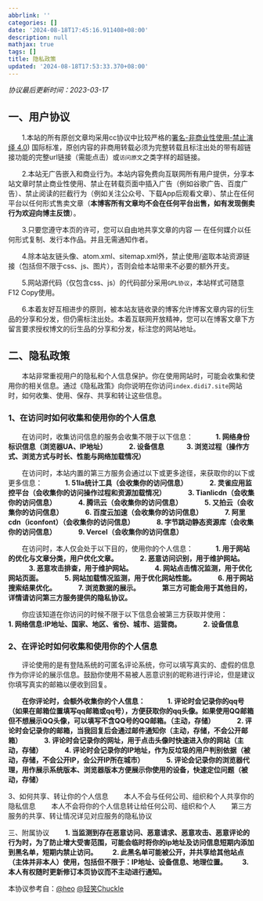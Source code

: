 ```yaml
---
abbrlink: ''
categories: []
date: '2024-08-18T17:45:16.911408+08:00'
description: null
mathjax: true
tags: []
title: 隐私政策
updated: '2024-08-18T17:53:33.370+08:00'
---
```

*协议最后更新时间：2023-03-17*

## 一、用户协议

  1.本站的所有原创文章均采用cc协议中比较严格的[署名-非商业性使用-禁止演绎 4.0](https://creativecommons.org/licenses/by-nc-nd/4.0/deed.en)) 国际标准，原创内容的非商用转载必须为完整转载且标注出处的带有超链接功能的完整url链接（需能点击）或`访问原文`之类字样的超链接。

  2.本站无广告嵌入和商业行为。本站内容免费向互联网所有用户提供，分享本站文章时禁止商业性使用、禁止在转载页面中插入广告（例如谷歌广告、百度广告）、禁止阅读的拦截行为（例如关注公众号、下载App后观看文章）、禁止在任何平台以任何形式售卖文章（**本博客所有文章均不会在任何平台出售，如有发现倒卖行为欢迎向博主反馈**）。

  3.只要您遵守本页的许可，您可以自由地共享文章的内容 — 在任何媒介以任何形式复制、发行本作品。并且无需通知作者。

  4.除本站友链头像、atom.xml、sitemap.xml外，禁止使用/盗取本站资源链接（包括但不限于css、js、图片），否则会给本站带来不必要的额外开支。

  5.网站源代码（仅包含css、js）的代码部分采用`GPL协议`，本站样式可随意F12 Copy使用。

  6.本着友好互相进步的原则，被本站友链收录的博客允许博客文章内容的衍生品的分享和分发，但仍需标注出处。本着互联网开放精神，您可以在博客文章下方留言要求授权博文的衍生品的分享和分发，标注您的网站地址。

## 二、隐私政策

  本站非常重视用户的隐私和个人信息保护。你在使用网站时，可能会收集和使用你的相关信息。通过《隐私政策》向你说明在你访问`index.didi7.site`网站时，如何收集、使用、保存、共享和转让这些信息。

### 1、在访问时如何收集和使用你的个人信息

  在访问时，收集访问信息的服务会收集不限于以下信息：
   **1. 网络身份标识信息（浏览器UA、IP地址）
   2. 设备信息
   3. 浏览过程（操作方式、浏览方式与时长、性能与网络加载情况）**

  在访问时，本站内置的第三方服务会通过以下或更多途径，来获取你的以下或更多信息：
   **1. 51la统计工具（会收集你的访问信息）
   2. 灵雀应用监控平台（会收集你的访问操作过程和资源加载情况）
   3. Tianlicdn（会收集你的访问信息）
   4. 腾讯云（会收集你的访问信息）
   5. 又拍云（会收集你的访问信息）
   6. 百度云加速（会收集你的访问信息）
   7. 阿里cdn（iconfont）（会收集你的访问信息）
   8. 字节跳动静态资源库（会收集你的访问信息）
   9. Vercel（会收集你的访问信息）**

  在访问时，本人仅会处于以下目的，使用你的个人信息：
   **1. 用于网站的优化与文章分类，用户优化文章。
   2. 恶意访问识别，用于维护网站。
   3. 恶意攻击排查，用于维护网站。
   4. 网站点击情况监测，用于优化网站页面。
   5. 网站加载情况监测，用于优化网站性能。
   6. 用于网站搜索结果优化。
   7. 浏览数据的展示。
   第三方可能会用于其他目的，详情请访问第三方服务提供的隐私协议。**

  你应该知道在你访问的时候不限于以下信息会被第三方获取并使用：
   **1. 网络信息:IP地址、国家、地区、省份、城市、运营商。
   2. 设备信息**

### **2、在评论时如何收集和使用你的个人信息**

  评论使用的是有登陆系统的可匿名评论系统，你可以填写真实的、虚假的信息作为你评论的展示信息。鼓励你使用不易被人恶意识别的昵称进行评论，但是建议你填写真实的邮箱以便收到回复。

  **在你评论时，会额外收集你的个人信息：
   1. 评论时会记录你的qq号（如果在邮箱位置填写qq邮箱或qq号），方便获取你的qq头像。如果使用QQ邮箱但不想展示QQ头像，可以填写不含QQ号的QQ邮箱。（主动，存储）
   2. 评论时会记录你的邮箱，当我回复后会通过邮件通知你（主动，存储，不会公开邮箱）
   3. 评论时会记录你的网址，用于点击头像时快速进入你的网站（主动，存储）
   4. 评论时会记录你的IP地址，作为反垃圾的用户判别依据（被动，存储，不会公开IP，会公开IP所在城市）
   5. 评论会记录你的浏览器代理，用作展示系统版本、浏览器版本方便展示你使用的设备，快速定位问题（被动，存储）**

3、如何共享、转让你的个人信息
  本人不会与任何公司、组织和个人共享你的隐私信息
  本人不会将你的个人信息转让给任何公司、组织和个人
  第三方服务的共享、转让情况详见对应服务的隐私协议

三、附属协议
  **1. 当监测到存在恶意访问、恶意请求、恶意攻击、恶意评论的行为时，为了防止增大受害范围，可能会临时将你的ip地址及访问信息短期内添加到黑名单，短期内禁止访问。
  2. 此黑名单可能被公开，并共享给其他站点（主体并非本人）使用，包括但不限于：IP地址、设备信息、地理位置。
  3. 本人有权随时更新修订本页协议而不主动进行通知。**

本协议参考自：[@heo](https://blog.zhheo.com/) [@轻笑Chuckle](https://www.qcqx.cn/)
